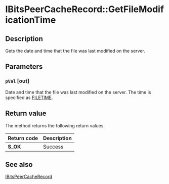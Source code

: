 # IBitsPeerCacheRecord::GetFileModificationTime

## Description

Gets the date and time that the file was last modified on the server.

## Parameters

### `pVal` [out]

Date and time that the file was last modified on the server. The time is specified as
[FILETIME](https://learn.microsoft.com/windows/desktop/api/minwinbase/ns-minwinbase-filetime).

## Return value

The method returns the following return values.

| Return code | Description |
| --- | --- |
| **S_OK** | Success |

## See also

[IBitsPeerCacheRecord](https://learn.microsoft.com/windows/desktop/api/bits3_0/nn-bits3_0-ibitspeercacherecord)
